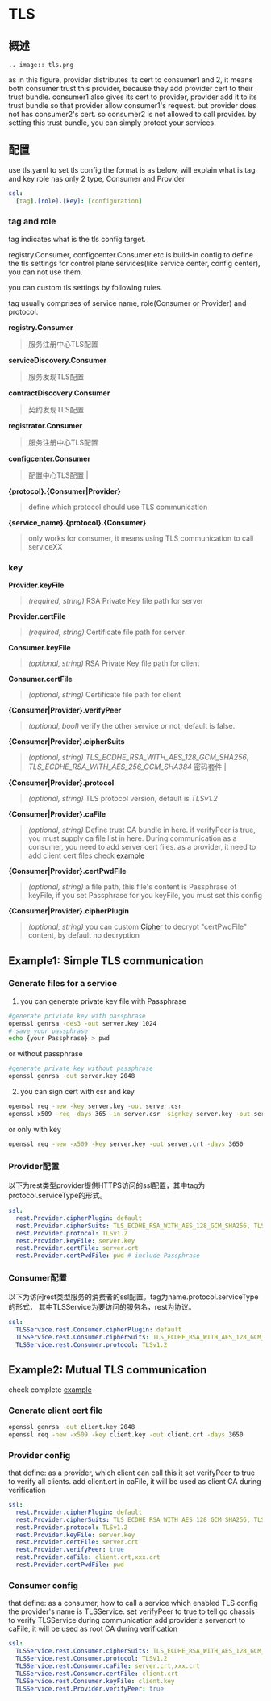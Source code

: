 # TLS
## 概述
```eval_rst
.. image:: tls.png
```
as in this figure, provider distributes its cert to consumer1 and 2, 
it means both consumer trust this provider, because they add provider cert to their trust bundle.
consumer1 also gives its cert to provider, 
provider add it to its trust bundle so that provider allow consumer1's request.
but provider does not has consumer2's cert. so consumer2 is not allowed to call provider.
by setting this trust bundle, you can simply protect your services.
## 配置

use tls.yaml to set tls config
the format is as below, will explain what is tag and key
role has only 2 type, Consumer and Provider
```yaml
ssl:
  [tag].[role].[key]: [configuration]
```

### tag and role
tag indicates what is the tls config target.   

registry.Consumer, configcenter.Consumer etc is build-in config to define the tls settings for 
control plane services(like service center, config center), you can not use them.

you can custom tls settings by following rules. 

tag usually comprises of service name, role(Consumer or Provider) and protocol. 

**registry.Consumer**
> 服务注册中心TLS配置

**serviceDiscovery.Consumer**
> 服务发现TLS配置

**contractDiscovery.Consumer**
> 契约发现TLS配置

**registrator.Consumer**
> 服务注册中心TLS配置

**configcenter.Consumer**
>配置中心TLS配置                                     |



**{protocol}.{Consumer|Provider}**
>define which protocol should use TLS communication

**{service_name}.{protocol}.{Consumer}**
>only works for consumer, it means using TLS communication to call serviceXX

###  key


                       
**Provider.keyFile**
> *(required, string)* RSA Private Key file path for server

**Provider.certFile**
> *(required, string)* Certificate file path for server

**Consumer.keyFile**
> *(optional, string)* RSA Private Key file path for client

**Consumer.certFile**
> *(optional, string)* Certificate file path for client

**{Consumer|Provider}.verifyPeer**
>*(optional, bool)* 
verify the other service or not, default is false.

**{Consumer|Provider}.cipherSuits**
> *(optional, string)* *TLS\_ECDHE\_RSA\_WITH\_AES\_128\_GCM\_SHA256*, *TLS\_ECDHE\_RSA\_WITH\_AES\_256\_GCM\_SHA384*
> 密码套件                           |

**{Consumer|Provider}.protocol**
> *(optional, string)* TLS protocol version, default is *TLSv1.2*

**{Consumer|Provider}.caFile**
> *(optional, string)* Define trust CA bundle in here. if verifyPeer is true, 
you must supply ca file list in here. 
During communication as a consumer, you need to add server cert files.
as a provider, it need to add client cert files
check [example](https://github.com/go-chassis/go-chassis-examples/tree/master/mutualtls)



**{Consumer|Provider}.certPwdFile**
> *(optional, string)* a file path, this file's content is Passphrase of keyFile, 
if you set Passphrase for you keyFile, you must set this config

**{Consumer|Provider}.cipherPlugin**
> *(optional, string)* you can custom 
[Cipher](https://docs.go-chassis.com/dev-guides/how-to-write-cipher.html) 
to decrypt "certPwdFile" content, by default no decryption        

## Example1: Simple TLS communication

### Generate files for a service
1. you can generate private key file with Passphrase 
```bash
#generate priviate key with passphrase
openssl genrsa -des3 -out server.key 1024
# save your passphrase
echo {your Passphrase} > pwd
```
or without passphrase
```bash
#generate private key without passphrase 
openssl genrsa -out server.key 2048
```

2. you can sign cert with csr and key 
```bash
openssl req -new -key server.key -out server.csr
openssl x509 -req -days 365 -in server.csr -signkey server.key -out server.crt

```
or only with key
```bash
openssl req -new -x509 -key server.key -out server.crt -days 3650
```
### Provider配置

以下为rest类型provider提供HTTPS访问的ssl配置，其中tag为protocol.serviceType的形式。

```yaml
ssl:
  rest.Provider.cipherPlugin: default
  rest.Provider.cipherSuits: TLS_ECDHE_RSA_WITH_AES_128_GCM_SHA256, TLS_ECDHE_RSA_WITH_AES_256_GCM_SHA384
  rest.Provider.protocol: TLSv1.2
  rest.Provider.keyFile: server.key
  rest.Provider.certFile: server.crt
  rest.Provider.certPwdFile: pwd # include Passphrase
```

### Consumer配置

以下为访问rest类型服务的消费者的ssl配置。tag为name.protocol.serviceType的形式，
其中TLSService为要访问的服务名，rest为协议。


```yaml
ssl:
  TLSService.rest.Consumer.cipherPlugin: default
  TLSService.rest.Consumer.cipherSuits: TLS_ECDHE_RSA_WITH_AES_128_GCM_SHA256, TLS_ECDHE_RSA_WITH_AES_256_GCM_SHA384
  TLSService.rest.Consumer.protocol: TLSv1.2
```

## Example2: Mutual TLS communication
check complete [example](https://github.com/go-chassis/go-chassis-examples/tree/master/mutualtls)
### Generate client cert file
```bash
openssl genrsa -out client.key 2048
openssl req -new -x509 -key client.key -out client.crt -days 3650

```

### Provider config
that define: as a provider, which client can call this it
set verifyPeer to true to verify all clients. 
add client.crt in caFile, it will be used as client CA during verification
```yaml
ssl:
  rest.Provider.cipherPlugin: default
  rest.Provider.cipherSuits: TLS_ECDHE_RSA_WITH_AES_128_GCM_SHA256, TLS_ECDHE_RSA_WITH_AES_256_GCM_SHA384
  rest.Provider.protocol: TLSv1.2
  rest.Provider.keyFile: server.key
  rest.Provider.certFile: server.crt
  rest.Provider.verifyPeer: true
  rest.Provider.caFile: client.crt,xxx.crt
  rest.Provider.certPwdFile: pwd 
```

### Consumer config
that define: as a consumer, how to call a service which enabled TLS config
the provider's name is TLSService.
set verifyPeer to true to tell go chassis to verify TLSService during communication
add provider's server.crt to caFile, it will be used as root CA during verification
```yaml
ssl:
  TLSService.rest.Consumer.cipherSuits: TLS_ECDHE_RSA_WITH_AES_128_GCM_SHA256, TLS_ECDHE_RSA_WITH_AES_256_GCM_SHA384
  TLSService.rest.Consumer.protocol: TLSv1.2
  TLSService.rest.Consumer.caFile: server.crt,xxx.crt
  TLSService.rest.Consumer.certFile: client.crt
  TLSService.rest.Consumer.keyFile: client.key
  TLSService.rest.Provider.verifyPeer: true
```